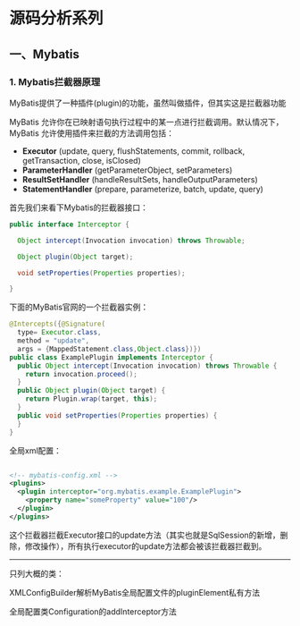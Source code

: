 # 源码分析系列

##  一、Mybatis

### 1. Mybatis拦截器原理

MyBatis提供了一种插件(plugin)的功能，虽然叫做插件，但其实这是拦截器功能

MyBatis 允许你在已映射语句执行过程中的某一点进行拦截调用。默认情况下，MyBatis 允许使用插件来拦截的方法调用包括：

- **Executor** (update, query, flushStatements, commit, rollback, getTransaction, close, isClosed)
- **ParameterHandler** (getParameterObject, setParameters)
- **ResultSetHandler** (handleResultSets, handleOutputParameters)
- **StatementHandler** (prepare, parameterize, batch, update, query)

首先我们来看下Mybatis的拦截器接口：

```java
public interface Interceptor {

  Object intercept(Invocation invocation) throws Throwable;

  Object plugin(Object target);

  void setProperties(Properties properties);

}
```

下面的MyBatis官网的一个拦截器实例：

```java
@Intercepts({@Signature(
  type= Executor.class,
  method = "update",
  args = {MappedStatement.class,Object.class})})
public class ExamplePlugin implements Interceptor {
  public Object intercept(Invocation invocation) throws Throwable {
    return invocation.proceed();
  }
  public Object plugin(Object target) {
    return Plugin.wrap(target, this);
  }
  public void setProperties(Properties properties) {
  }
}
```

全局xml配置：

```xml

<!-- mybatis-config.xml -->
<plugins>
  <plugin interceptor="org.mybatis.example.ExamplePlugin">
    <property name="someProperty" value="100"/>
  </plugin>
</plugins>
```

这个拦截器拦截Executor接口的update方法（其实也就是SqlSession的新增，删除，修改操作），所有执行executor的update方法都会被该拦截器拦截到。

---

只列大概的类：

XMLConfigBuilder解析MyBatis全局配置文件的pluginElement私有方法

全局配置类Configuration的addInterceptor方法

